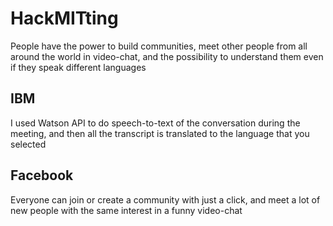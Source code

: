 # HackMITting

People have the power to build communities, meet other people from all around the world in video-chat, and the possibility to understand them even if they speak different languages

## IBM

I used Watson API to do speech-to-text of the conversation during the meeting, and then all the transcript is translated to the language that you selected

## Facebook

Everyone can join or create a community with just a click, and meet a lot of new people with the same interest in a funny video-chat